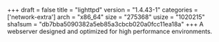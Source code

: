 +++
draft = false
title = "lighttpd"
version = "1.4.43-1"
categories = ['network-extra']
arch = "x86_64"
size = "275368"
usize = "1020215"
sha1sum = "db7bba5090382a5eb85a3cbcb020a0fcc11ea18a"
+++
A webserver designed and optimized for high performance environments.